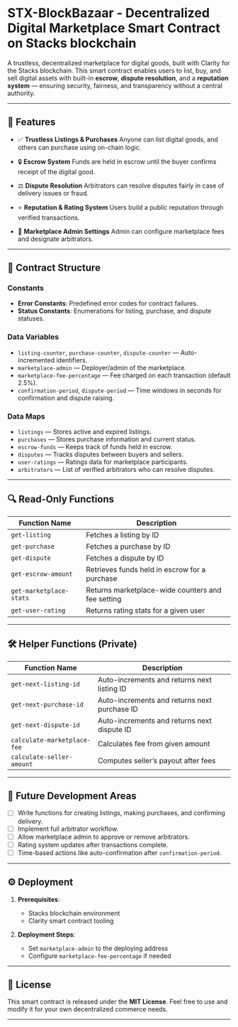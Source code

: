 
# STX-BlockBazaar - Decentralized Digital Marketplace Smart Contract on Stacks blockchain

A trustless, decentralized marketplace for digital goods, built with Clarity for the Stacks blockchain. This smart contract enables users to list, buy, and sell digital assets with built-in **escrow**, **dispute resolution**, and a **reputation system** — ensuring security, fairness, and transparency without a central authority.

---

## 📌 Features

* ✅ **Trustless Listings & Purchases**
  Anyone can list digital goods, and others can purchase using on-chain logic.

* 🔒 **Escrow System**
  Funds are held in escrow until the buyer confirms receipt of the digital good.

* ⚖️ **Dispute Resolution**
  Arbitrators can resolve disputes fairly in case of delivery issues or fraud.

* ⭐ **Reputation & Rating System**
  Users build a public reputation through verified transactions.

* 🧠 **Marketplace Admin Settings**
  Admin can configure marketplace fees and designate arbitrators.

---

## 🧱 Contract Structure

### Constants

* **Error Constants**: Predefined error codes for contract failures.
* **Status Constants**: Enumerations for listing, purchase, and dispute statuses.

### Data Variables

* `listing-counter`, `purchase-counter`, `dispute-counter` — Auto-incremented identifiers.
* `marketplace-admin` — Deployer/admin of the marketplace.
* `marketplace-fee-percentage` — Fee charged on each transaction (default 2.5%).
* `confirmation-period`, `dispute-period` — Time windows in seconds for confirmation and dispute raising.

### Data Maps

* `listings` — Stores active and expired listings.
* `purchases` — Stores purchase information and current status.
* `escrow-funds` — Keeps track of funds held in escrow.
* `disputes` — Tracks disputes between buyers and sellers.
* `user-ratings` — Ratings data for marketplace participants.
* `arbitrators` — List of verified arbitrators who can resolve disputes.

---

## 🔍 Read-Only Functions

| Function Name           | Description                                       |
| ----------------------- | ------------------------------------------------- |
| `get-listing`           | Fetches a listing by ID                           |
| `get-purchase`          | Fetches a purchase by ID                          |
| `get-dispute`           | Fetches a dispute by ID                           |
| `get-escrow-amount`     | Retrieves funds held in escrow for a purchase     |
| `get-marketplace-stats` | Returns marketplace-wide counters and fee setting |
| `get-user-rating`       | Returns rating stats for a given user             |

---

## 🛠️ Helper Functions (Private)

| Function Name               | Description                                  |
| --------------------------- | -------------------------------------------- |
| `get-next-listing-id`       | Auto-increments and returns next listing ID  |
| `get-next-purchase-id`      | Auto-increments and returns next purchase ID |
| `get-next-dispute-id`       | Auto-increments and returns next dispute ID  |
| `calculate-marketplace-fee` | Calculates fee from given amount             |
| `calculate-seller-amount`   | Computes seller’s payout after fees          |

---

## 🧪 Future Development Areas

* [ ] Write functions for creating listings, making purchases, and confirming delivery.
* [ ] Implement full arbitrator workflow.
* [ ] Allow marketplace admin to approve or remove arbitrators.
* [ ] Rating system updates after transactions complete.
* [ ] Time-based actions like auto-confirmation after `confirmation-period`.

---

## ⚙️ Deployment

1. **Prerequisites**:

   * Stacks blockchain environment
   * Clarity smart contract tooling

2. **Deployment Steps**:

   * Set `marketplace-admin` to the deploying address
   * Configure `marketplace-fee-percentage` if needed

---

## 📝 License

This smart contract is released under the **MIT License**. Feel free to use and modify it for your own decentralized commerce needs.

---
